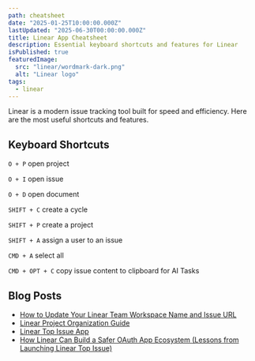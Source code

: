 ```yaml
---
path: cheatsheet
date: "2025-01-25T10:00:00.000Z"
lastUpdated: "2025-06-30T00:00:00.000Z"
title: Linear App Cheatsheet
description: Essential keyboard shortcuts and features for Linear
isPublished: true
featuredImage:
  src: "linear/wordmark-dark.png"
  alt: "Linear logo"
tags:
  - linear
---
```


Linear is a modern issue tracking tool built for speed and efficiency. Here are the most useful shortcuts and features.

## Keyboard Shortcuts

`O + P` open project

`O + I` open issue

`O + D` open document

`SHIFT + C` create a cycle

`SHIFT + P` create a project

`SHIFT + A` assign a user to an issue

`CMD + A` select all

`CMD + OPT + C` copy issue content to clipboard for AI Tasks

## Blog Posts

- [How to Update Your Linear Team Workspace Name and Issue URL](https://www.marcusmth.com/how-to-update-linear-workspace-settings)
- [Linear Project Organization Guide](https://www.marcusmth.com/linear-project-organization-guide/)
- [Linear Top Issue App](https://www.marcusmth.com/linear-top-issue-app/)
- [How Linear Can Build a Safer OAuth App Ecosystem (Lessons from Launching Linear Top Issue)](https://www.marcusmth.com/linear-oauth-learnings/)
